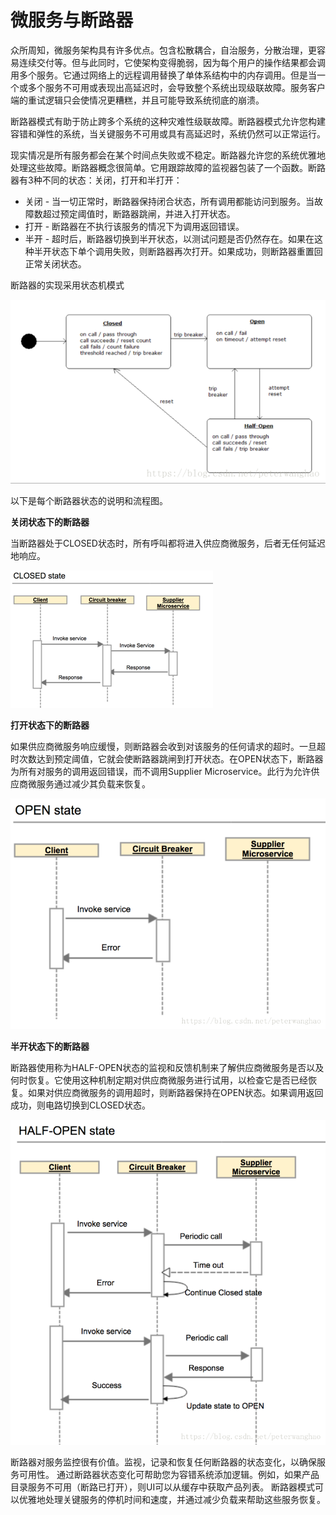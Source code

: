 # 微服务与断路器

众所周知，微服务架构具有许多优点。包含松散耦合，自治服务，分散治理，更容易连续交付等。但与此同时，它使架构变得脆弱，因为每个用户的操作结果都会调用多个服务。它通过网络上的远程调用替换了单体系结构中的内存调用。但是当一个或多个服务不可用或表现出高延迟时，会导致整个系统出现级联故障。服务客户端的重试逻辑只会使情况更糟糕，并且可能导致系统彻底的崩溃。

断路器模式有助于防止跨多个系统的这种灾难性级联故障。断路器模式允许您构建容错和弹性的系统，当关键服务不可用或具有高延迟时，系统仍然可以正常运行。

现实情况是所有服务都会在某个时间点失败或不稳定。断路器允许您的系统优雅地处理这些故障。断路器概念很简单。它用跟踪故障的监视器包装了一个函数。断路器有3种不同的状态：关闭，打开和半打开：

 - 关闭 - 当一切正常时，断路器保持闭合状态，所有调用都能访问到服务。当故障数超过预定阈值时，断路器跳闸，并进入打开状态。 
 - 打开 - 断路器在不执行该服务的情况下为调用返回错误。 
 - 半开 - 超时后，断路器切换到半开状态，以测试问题是否仍然存在。如果在这种半开状态下单个调用失败，则断路器再次打开。如果成功，则断路器重置回正常关闭状态。

断路器的实现采用状态机模式

![状态机模式](./static/state-machine.png)

以下是每个断路器状态的说明和流程图。

**关闭状态下的断路器**

当断路器处于CLOSED状态时，所有呼叫都将进入供应商微服务，后者无任何延迟地响应。

![关闭状态](./static/closed-state.png)

**打开状态下的断路器**

如果供应商微服务响应缓慢，则断路器会收到对该服务的任何请求的超时。一旦超时次数达到预定阈值，它就会使断路器跳闸到打开状态。在OPEN状态下，断路器为所有对服务的调用返回错误，而不调用Supplier Microservice。此行为允许供应商微服务通过减少其负载来恢复。

![打开状态](./static/open-state.png)

**半开状态下的断路器**

断路器使用称为HALF-OPEN状态的监视和反馈机制来了解供应商微服务是否以及何时恢复。它使用这种机制定期对供应商微服务进行试用，以检查它是否已经恢复。如果对供应商微服务的调用超时，则断路器保持在OPEN状态。如果调用返回成功，则电路切换到CLOSED状态。

![半开状态](./static/half-open-state.png)

断路器对服务监控很有价值。监视，记录和恢复任何断路器的状态变化，以确保服务可用性。 通过断路器状态变化可帮助您为容错系统添加逻辑。例如，如果产品目录服务不可用（断路已打开），则UI可以从缓存中获取产品列表。 断路器模式可以优雅地处理关键服务的停机时间和速度，并通过减少负载来帮助这些服务恢复。